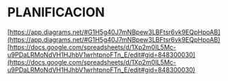 # PLANIFICACION

[https://app.diagrams.net/#G1H5g40J7mNBpew3LBFtsr6vk9EQpHpoAB](https://app.diagrams.net/#G1H5g40J7mNBpew3LBFtsr6vk9EQpHpoAB)
[https://docs.google.com/spreadsheets/d/1Xp2m0IL5Mc-u9PDaLRMoNdVH1HJhbV1wrhtpnoFTn_E/edit#gid=848300030](https://docs.google.com/spreadsheets/d/1Xp2m0IL5Mc-u9PDaLRMoNdVH1HJhbV1wrhtpnoFTn_E/edit#gid=848300030)

